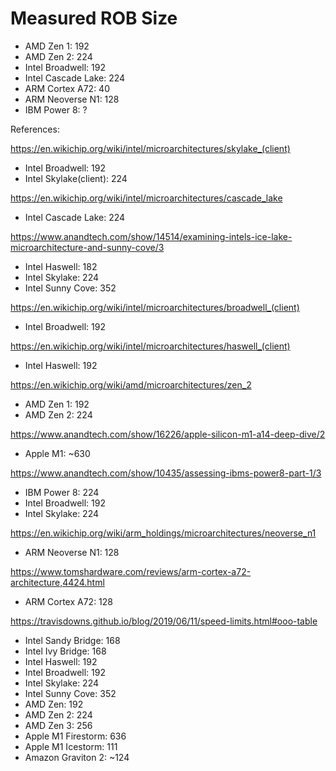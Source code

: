 # Measured ROB Size

- AMD Zen 1: 192
- AMD Zen 2: 224
- Intel Broadwell: 192
- Intel Cascade Lake: 224
- ARM Cortex A72: 40
- ARM Neoverse N1: 128
- IBM Power 8: ?

References:

https://en.wikichip.org/wiki/intel/microarchitectures/skylake_(client)
- Intel Broadwell: 192 
- Intel Skylake(client): 224

https://en.wikichip.org/wiki/intel/microarchitectures/cascade_lake
- Intel Cascade Lake: 224

https://www.anandtech.com/show/14514/examining-intels-ice-lake-microarchitecture-and-sunny-cove/3
- Intel Haswell: 182
- Intel Skylake: 224
- Intel Sunny Cove: 352

https://en.wikichip.org/wiki/intel/microarchitectures/broadwell_(client)
- Intel Broadwell: 192

https://en.wikichip.org/wiki/intel/microarchitectures/haswell_(client)
- Intel Haswell: 192

https://en.wikichip.org/wiki/amd/microarchitectures/zen_2
- AMD Zen 1: 192
- AMD Zen 2: 224

https://www.anandtech.com/show/16226/apple-silicon-m1-a14-deep-dive/2
- Apple M1: ~630

https://www.anandtech.com/show/10435/assessing-ibms-power8-part-1/3
- IBM Power 8: 224
- Intel Broadwell: 192
- Intel Skylake: 224

https://en.wikichip.org/wiki/arm_holdings/microarchitectures/neoverse_n1
- ARM Neoverse N1: 128

https://www.tomshardware.com/reviews/arm-cortex-a72-architecture,4424.html
- ARM Cortex A72: 128

https://travisdowns.github.io/blog/2019/06/11/speed-limits.html#ooo-table
- Intel Sandy Bridge: 168
- Intel Ivy Bridge: 168
- Intel Haswell: 192
- Intel Broadwell: 192
- Intel Skylake: 224
- Intel Sunny Cove: 352
- AMD Zen: 192
- AMD Zen 2: 224
- AMD Zen 3: 256
- Apple M1 Firestorm: 636
- Apple M1 Icestorm: 111
- Amazon Graviton 2: ~124